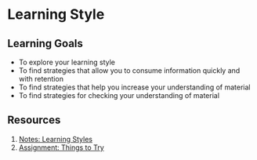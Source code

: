# Learning Style

## Learning Goals
- To explore your learning style
- To find strategies that allow you to consume information quickly and with retention
- To find strategies that help you increase your understanding of material
- To find strategies for checking your understanding of material

## Resources
1. [Notes: Learning Styles](notes/learning-styles.md)
1. [Assignment: Things to Try](assignments/things-to-try.md)
